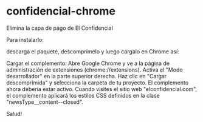 # confidencial-chrome
Elimina la capa de pago de El Confidencial

Para instalarlo:

descarga el paquete, descomprímelo y luego cargalo en Chrome así:

Cargar el complemento:
Abre Google Chrome y ve a la página de administración de extensiones (chrome://extensions).
Activa el "Modo desarrollador" en la parte superior derecha.
Haz clic en "Cargar descomprimida" y selecciona la carpeta de tu proyecto.
El complemento ahora debería estar activo.
Cuando visites el sitio web "elconfidencial.com", el complemento aplicará los estilos CSS definidos en la clase "newsType__content--closed".

Salud!
